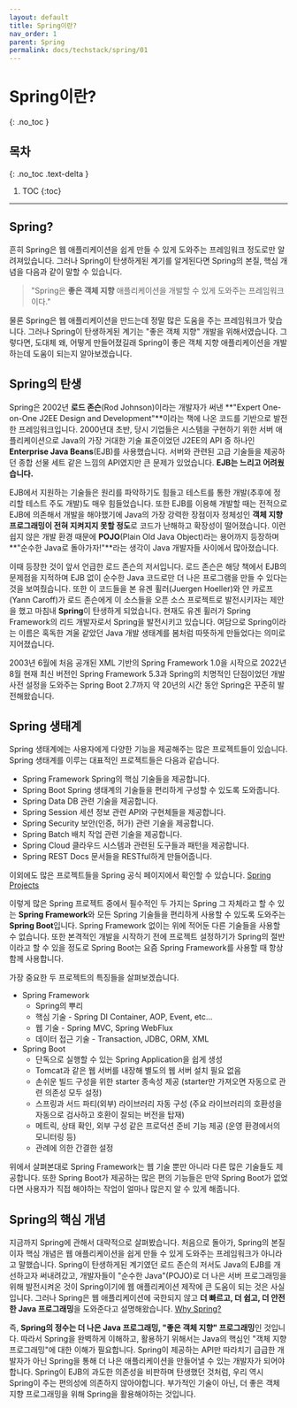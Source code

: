 ```yaml
---
layout: default
title: Spring이란?
nav_order: 1
parent: Spring
permalink: docs/techstack/spring/01
---
```


# Spring이란?   
{: .no_toc }

## 목차
{: .no_toc .text-delta }

1. TOC
{:toc}

---

## Spring?
흔히 Spring은 웹 애플리케이션을 쉽게 만들 수 있게 도와주는 프레임워크 정도로만 알려져있습니다. 그러나 Spring이 탄생하게된 계기를 알게된다면 Spring의 본질, 핵심 개념을 다음과 같이 말할 수 있습니다.

> "Spring은 **좋은 객체 지향** 애플리케이션을 개발할 수 있게 도와주는 프레임워크이다."

물론 Spring은 웹 애플리케이션을 만드는데 정말 많은 도움을 주는 프레임워크가 맞습니다. 그러나 Spring이 탄생하게된 계기는 "좋은 객체 지향" 개발을 위해서였습니다. 그렇다면, 도대체 왜, 어떻게 만들어졌길래 Spring이 좋은 객체 지향 애플리케이션을 개발하는데 도움이 되는지 알아보겠습니다.

## Spring의 탄생
Spring은 2002년 **로드 존슨**(Rod Johnson)이라는 개발자가 써낸 **"Expert One-on-One J2EE Design and Development"**이라는 책에 나온 코드를 기반으로 발전한 프레임워크입니다. 2000년대 초반, 당시 기업들은 시스템을 구현하기 위한 서버 애플리케이션으로 Java의 가장 거대한 기술 표준이었던 J2EE의 API 중 하나인 **Enterprise Java Beans**(EJB)를 사용했습니다. 서버와 관련된 고급 기술들을 제공하던 종합 선물 세트 같은 느낌의 API였지만 큰 문제가 있었습니다. **EJB는 느리고 어려웠습니다.**

EJB에서 지원하는 기술들은 원리를 파악하기도 힘들고 테스트를 통한 개발(추후에 정리할 테스트 주도 개발)도 매우 힘들었습니다. 또한 EJB를 이용해 개발할 때는 전적으로 EJB에 의존해서 개발을 해야했기에 Java의 가장 강력한 장점이자 정체성인 **객체 지향 프로그래밍이 전혀 지켜지지 못할 정도**로 코드가 난해하고 확장성이 떨어졌습니다. 이런 쉽지 않은 개발 환경 때문에 **POJO**(Plain Old Java Object)라는 용어까지 등장하며 **"순수한 Java로 돌아가자!"**라는 생각이 Java 개발자들 사이에서 많아졌습니다.

이때 등장한 것이 앞서 언급한 로드 존슨의 저서입니다. 로드 존슨은 해당 책에서 EJB의 문제점을 지적하며 EJB 없이 순수한 Java 코드로만 더 나은 프로그램을 만들 수 있다는 것을 보여줬습니다. 또한 이 코드들을 본 유겐 휠러(Juergen Hoeller)와 얀 카로프(Yann Caroff)가 로드 존슨에게 이 소스들을 오픈 소스 프로젝트로 발전시키자는 제안을 했고 마침내 **Spring**이 탄생하게 되었습니다. 현재도 유겐 휠러가 Spring Framework의 리드 개발자로서 Spring을 발전시키고 있습니다. 여담으로 Spring이라는 이름은 혹독한 겨울 같았던 Java 개발 생태계를 봄처럼 따뜻하게 만들었다는 의미로 지어졌습니다.

2003년 6월에 처음 공개된 XML 기반의 Spring Framework 1.0을 시작으로 2022년 8월 현재 최신 버전인 Spring Framework 5.3과 Spring의 치명적인 단점이었던 개발 사전 설정을 도와주는 Spring Boot 2.7까지 약 20년의 시간 동안 Spring은 꾸준히 발전해왔습니다.

## Spring 생태계
Spring 생태계에는 사용자에게 다양한 기능을 제공해주는 많은 프로젝트들이 있습니다. Spring 생태계를 이루는 대표적인 프로젝트들은 다음과 같습니다.

* Spring Framework   Spring의 핵심 기술들을 제공합니다.
* Spring Boot   Spring 생태계의 기술들을 편리하게 구성할 수 있도록 도와줍니다.
* Spring Data   DB 관련 기술을 제공합니다.
* Spring Session   세션 정보 관련 API와 구현체들을 제공합니다.
* Spring Security   보안(인증, 허가) 관련 기술을 제공합니다.
* Spring Batch   배치 작업 관련 기술을 제공합니다.
* Spring Cloud   클라우드 시스템과 관련된 도구들과 패턴을 제공합니다.
* Spring REST Docs   문서들을 RESTful하게 만들어줍니다.

이외에도 많은 프로젝트들을 Spring 공식 페이지에서 확인할 수 있습니다. [Spring Projects](https://spring.io/projects)

이렇게 많은 Spring 프로젝트 중에서 필수적인 두 가지는 Spring 그 자체라고 할 수 있는 **Spring Framework**와 모든 Spring 기술들을 편리하게 사용할 수 있도록 도와주는 **Spring Boot**입니다. Spring Framework 없이는 위에 적어둔 다른 기술들을 사용할 수 없습니다. 또한 본격적인 개발을 시작하기 전에 프로젝트 설정하기가 Spring의 절반이라고 할 수 있을 정도로 Spring Boot는 요즘 Spring Framework를 사용할 때 항상 함께 사용합니다.

가장 중요한 두 프로젝트의 특징들을 살펴보겠습니다.
* Spring Framework
    * Spring의 뿌리
    * 핵심 기술 - Spring DI Container, AOP, Event, etc...
    * 웹 기술 - Spring MVC, Spring WebFlux
    * 데이터 접근 기술 - Transaction, JDBC, ORM, XML
* Spring Boot
    * 단독으로 실행할 수 있는 Spring Application을 쉽게 생성
    * Tomcat과 같은 웹 서버를 내장해 별도의 웹 서버 설치 필요 없음
    * 손쉬운 빌드 구성을 위한 starter 종속성 제공 (starter만 가져오면 자동으로 관련 의존성 모두 설정)
    * 스프링과 서드 파티(외부) 라이브러리 자동 구성 (주요 라이브러리의 호환성을 자동으로 검사하고 호환이 잘되는 버전을 탑재)
    * 메트릭, 상태 확인, 외부 구성 같은 프로덕션 준비 기능 제공 (운영 환경에서의 모니터링 등)
    * 관례에 의한 간결한 설정

위에서 살펴본대로 Spring Framework는 웹 기술 뿐만 아니라 다른 많은 기술들도 제공합니다. 또한 Spring Boot가 제공하는 많은 편의 기능들은 만약 Spring Boot가 없었다면 사용자가 직접 해야하는 작업이 얼마나 많은지 알 수 있게 해줍니다.

## Spring의 핵심 개념
지금까지 Spring에 관해서 대략적으로 살펴봤습니다. 처음으로 돌아가, Spring의 본질이자 핵심 개념은 웹 애플리케이션을 쉽게 만들 수 있게 도와주는 프레임워크가 아니라고 말했습니다. Spring이 탄생하게된 계기였던 로드 존슨의 저서도 Java의 EJB를 개선하고자 써내려갔고, 개발자들이 "순수한 Java"(POJO)로 더 나은 서버 프로그래밍을 위해 발전시켜온 것이 Spring이기에 웹 애플리케이션 제작에 큰 도움이 되는 것은 사실입니다. 그러나 Spring은 웹 애플리케이션에 국한되지 않고 **더 빠르고, 더 쉽고, 더 안전한 Java 프로그래밍**을 도와준다고 설명해왔습니다. [Why Spring?](https://spring.io/why-spring)

즉, **Spring의 정수는 더 나은 Java 프로그래밍, "좋은 객체 지향" 프로그래밍**인 것입니다. 따라서 Spring을 완벽하게 이해하고, 활용하기 위해서는 Java의 핵심인 "객체 지향 프로그래밍"에 대한 이해가 필요합니다. Spring이 제공하는 API만 따라치기 급급한 개발자가 아닌 Spring을 통해 더 나은 애플리케이션을 만들어낼 수 있는 개발자가 되어야합니다. Spring이 EJB의 과도한 의존성을 비판하며 탄생했던 것처럼, 우리 역시 Spring이 주는 편의성에 의존하지 않아야합니다. 부가적인 기술이 아닌, 더 좋은 객체 지향 프로그래밍을 위해 Spring을 활용해야하는 것입니다.